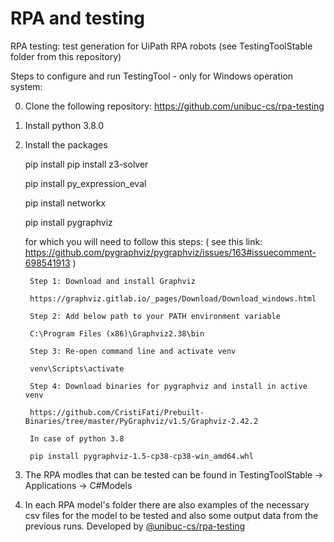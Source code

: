 # RPA and testing
RPA testing: test generation for UiPath RPA robots (see TestingToolStable folder from this repository)

Steps to configure and run TestingTool - only for Windows operation system:

0. Clone the following repository:
   https://github.com/unibuc-cs/rpa-testing
   
1. Install python 3.8.0

2. Install the packages

	pip install pip install z3-solver
	
	pip install py_expression_eval
	
	pip install networkx
	
	pip install pygraphviz
	
	for which you will need to follow this steps: ( see this link: https://github.com/pygraphviz/pygraphviz/issues/163#issuecomment-698541913 )
	
		Step 1: Download and install Graphviz

		https://graphviz.gitlab.io/_pages/Download/Download_windows.html

		Step 2: Add below path to your PATH environment variable

		C:\Program Files (x86)\Graphviz2.38\bin

		Step 3: Re-open command line and activate venv

		venv\Scripts\activate

		Step 4: Download binaries for pygraphviz and install in active venv

		https://github.com/CristiFati/Prebuilt-Binaries/tree/master/PyGraphviz/v1.5/Graphviz-2.42.2

		In case of python 3.8

		pip install pygraphviz-1.5-cp38-cp38-win_amd64.whl
3. The RPA modles that can be tested can be found in TestingToolStable -> Applications -> C#Models
4. In each RPA model's folder there are also examples of the necessary csv files for the model to be tested and also some output data from the previous runs.
Developed by [@unibuc-cs/rpa-testing](https://github.com/orgs/unibuc-cs/teams/rpa-testing)
